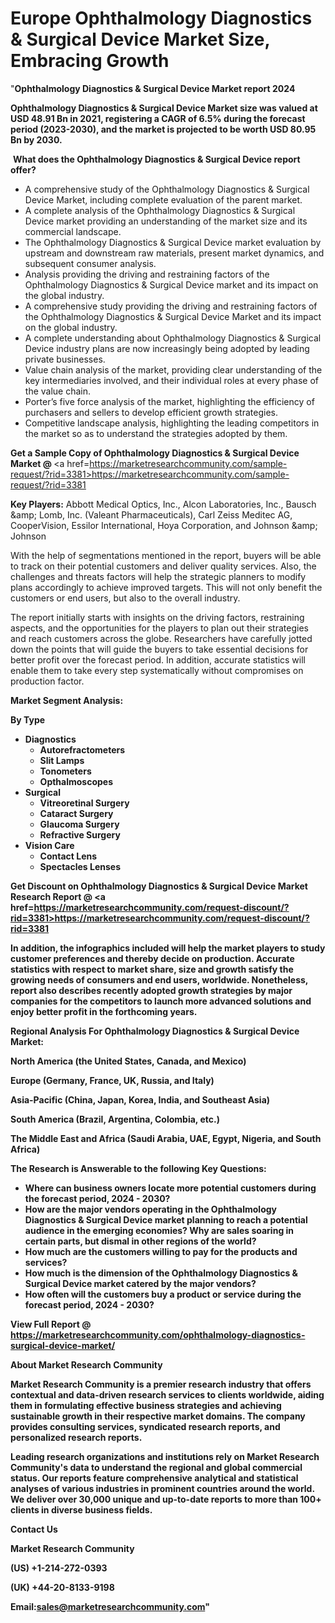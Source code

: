 # Europe Ophthalmology Diagnostics & Surgical Device Market Size, Embracing Growth
"<strong>Ophthalmology Diagnostics & Surgical Device Market report 2024</strong>

<strong>Ophthalmology Diagnostics & Surgical Device Market size was valued at USD 48.91 Bn in 2021, registering a CAGR of 6.5% during the forecast period (2023-2030), and the market is projected to be worth USD 80.95 Bn by 2030.</strong>

 <strong><b>What does the Ophthalmology Diagnostics & Surgical Device report offer?</b></strong>
<ul>
  <li>A comprehensive study of the Ophthalmology Diagnostics & Surgical Device Market, including complete evaluation of the parent market.</li>
  <li>A complete analysis of the Ophthalmology Diagnostics & Surgical Device market providing an understanding of the market size and its commercial landscape.</li>
  <li>The Ophthalmology Diagnostics & Surgical Device market evaluation by upstream and downstream raw materials, present market dynamics, and subsequent consumer analysis.</li>
  <li>Analysis providing the driving and restraining factors of the Ophthalmology Diagnostics & Surgical Device market and its impact on the global industry.</li>
  <li>A comprehensive study providing the driving and restraining factors of the Ophthalmology Diagnostics & Surgical Device Market and its impact on the global industry.</li>
  <li>A complete understanding about Ophthalmology Diagnostics & Surgical Device industry plans are now increasingly being adopted by leading private businesses.</li>
  <li>Value chain analysis of the market, providing clear understanding of the key intermediaries involved, and their individual roles at every phase of the value chain.</li>
  <li>Porter’s five force analysis of the market, highlighting the efficiency of purchasers and sellers to develop efficient growth strategies.</li>
  <li>Competitive landscape analysis, highlighting the leading competitors in the market so as to understand the strategies adopted by them.</li>
</ul>

<strong>Get a Sample Copy of Ophthalmology Diagnostics & Surgical Device Market @ </strong><a href=https://marketresearchcommunity.com/sample-request/?rid=3381><u>https://marketresearchcommunity.com/sample-request/?rid=3381</u></a>

<strong>Key Players:</strong> 
Abbott Medical Optics, Inc., Alcon Laboratories, Inc., Bausch &amp;amp; Lomb, Inc. (Valeant Pharmaceuticals), Carl Zeiss Meditec AG, CooperVision, Essilor International, Hoya Corporation, and Johnson &amp;amp; Johnson

With the help of segmentations mentioned in the report, buyers will be able to track on their potential customers and deliver quality services. Also, the challenges and threats factors will help the strategic planners to modify plans accordingly to achieve improved targets. This will not only benefit the customers or end users, but also to the overall industry.

The report initially starts with insights on the driving factors, restraining aspects, and the opportunities for the players to plan out their strategies and reach customers across the globe. Researchers have carefully jotted down the points that will guide the buyers to take essential decisions for better profit over the forecast period. In addition, accurate statistics will enable them to take every step systematically without compromises on production factor.

<strong>Market Segment Analysis:</strong>


<strong><strong>By Type</strong></h4>
<ul>
 	<li>Diagnostics
<ul>
 	<li>Autorefractometers</li>
 	<li>Slit Lamps</li>
 	<li>Tonometers</li>
 	<li>Opthalmoscopes</li>
</ul>
</li>
 	<li>Surgical
<ul>
 	<li>Vitreoretinal Surgery</li>
 	<li>Cataract Surgery</li>
 	<li>Glaucoma Surgery</li>
 	<li>Refractive Surgery</li>
</ul>
</li>
 	<li>Vision Care
<ul>
 	<li>Contact Lens</li>
 	<li>Spectacles Lenses</li>
</ul>
</li>
</ul>
<strong>

<strong>Get Discount on Ophthalmology Diagnostics & Surgical Device Market Research Report @ </b></strong><a href=https://marketresearchcommunity.com/request-discount/?rid=3381><u>https://marketresearchcommunity.com/request-discount/?rid=3381</u></a>

In addition, the infographics included will help the market players to study customer preferences and thereby decide on production. Accurate statistics with respect to market share, size and growth satisfy the growing needs of consumers and end users, worldwide. Nonetheless, report also describes recently adopted growth strategies by major companies for the competitors to launch more advanced solutions and enjoy better profit in the forthcoming years.

<strong>Regional Analysis For Ophthalmology Diagnostics & Surgical Device Market:</strong>

<strong>North America</strong> (the United States, Canada, and Mexico)

<strong>Europe</strong> (Germany, France, UK, Russia, and Italy)

<strong>Asia-Pacific</strong> (China, Japan, Korea, India, and Southeast Asia)

<strong>South America</strong> (Brazil, Argentina, Colombia, etc.)

<strong>The Middle East and Africa</strong> (Saudi Arabia, UAE, Egypt, Nigeria, and South Africa)

<strong>The Research is Answerable to the following Key Questions:</strong>
<ul>
 	<li>Where can business owners locate more potential customers during the forecast period, 2024 - 2030?</li>
 	<li>How are the major vendors operating in the Ophthalmology Diagnostics & Surgical Device market planning to reach a potential audience in the emerging economies? Why are sales soaring in certain parts, but dismal in other regions of the world?</li>
 	<li>How much are the customers willing to pay for the products and services?</li>
 	<li>How much is the dimension of the Ophthalmology Diagnostics & Surgical Device market catered by the major vendors?</li>
 	<li>How often will the customers buy a product or service during the forecast period, 2024 - 2030?</li>
</ul>

<strong>View Full Report @</strong> <a href=https://marketresearchcommunity.com/ophthalmology-diagnostics-surgical-device-market/>https://marketresearchcommunity.com/ophthalmology-diagnostics-surgical-device-market/</a>

<strong>About Market Research Community</strong>

Market Research Community is a premier research industry that offers contextual and data-driven research services to clients worldwide, aiding them in formulating effective business strategies and achieving sustainable growth in their respective market domains. The company provides consulting services, syndicated research reports, and personalized research reports.

Leading research organizations and institutions rely on Market Research Community's data to understand the regional and global commercial status. Our reports feature comprehensive analytical and statistical analyses of various industries in prominent countries around the world. We deliver over 30,000 unique and up-to-date reports to more than 100+ clients in diverse business fields.

<strong>Contact Us</strong>

<strong>Market Research Community</strong>

(US) +1-214-272-0393

(UK) +44-20-8133-9198

<strong>Email:</strong>sales@marketresearchcommunity.com"
